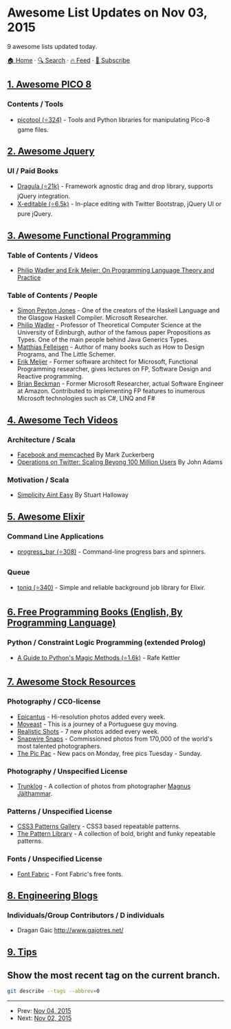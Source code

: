 # Awesome List Updates on Nov 03, 2015

9 awesome lists updated today.

[🏠 Home](/README.md) · [🔍 Search](https://www.trackawesomelist.com/search/) · [🔥 Feed](https://www.trackawesomelist.com/rss.xml) · [📮 Subscribe](https://trackawesomelist.us17.list-manage.com/subscribe?u=d2f0117aa829c83a63ec63c2f&id=36a103854c)



## [1. Awesome PICO 8](/content/pico-8/awesome-PICO-8/README.md)

### Contents / Tools

*   [picotool (⭐324)](https://github.com/dansanderson/picotool) -  Tools and Python libraries for manipulating Pico-8 game files.

## [2. Awesome Jquery](/content/petk/awesome-jquery/README.md)

### UI / Paid Books

*   [Dragula (⭐21k)](https://github.com/bevacqua/dragula) - Framework agnostic drag and drop library, supports jQuery integration.
*   [X-editable (⭐6.5k)](https://github.com/vitalets/x-editable) - In-place editing with Twitter Bootstrap, jQuery UI or pure jQuery.

## [3. Awesome Functional Programming](/content/lucasviola/awesome-functional-programming/README.md)

### Table of Contents / Videos

*   [Philip Wadler and Erik Meijer: On Programming Language Theory and Practice](https://www.youtube.com/watch?v=9SBR_SnrEiI)

### Table of Contents / People

*   [Simon Peyton Jones](http://research.microsoft.com/en-us/people/simonpj/) - One of the creators of the Haskell Language and the Glasgow Haskell Compiler. Microsoft Researcher.
*   [Philip Wadler](http://homepages.inf.ed.ac.uk/wadler/) - Professor of Theoretical Computer Science at the University of Edinburgh, author of the famous paper Propositions as Types. One of the main people behind Java Generics Types.
*   [Matthias Felleisen](http://www.ccs.neu.edu/home/matthias/) - Author of many books such as How to Design Programs, and The Little Schemer.
*   [Erik Meijer](https://www.linkedin.com/pub/erik-meijer/0/5ba/924) - Former software architect for Microsoft, Functional Programming researcher, gives lectures on	FP, Software Design and Reactive programming.
*   [Brian Beckman](https://www.linkedin.com/in/brianbeckman) - Former Microsoft Researcher, actual Software Engineer at Amazon. Contributed to implementing FP features to inumerous Microsoft technologies such as C#, LINQ and F#

## [4. Awesome Tech Videos](/content/lucasviola/awesome-tech-videos/README.md)

### Architecture / Scala

*   [Facebook and memcached](https://www.youtube.com/watch?v=UH7wkvcf0ys) By Mark Zuckerberg
*   [Operations on Twitter: Scaling Beyong 100 Million Users](https://www.youtube.com/watch?v=z8LU0Cj6BOU) By John Adams

### Motivation / Scala

*   [Simplicity Aint Easy](https://www.youtube.com/watch?v=cidchWg74Y4) By Stuart Halloway

## [5. Awesome Elixir](/content/h4cc/awesome-elixir/README.md)

### Command Line Applications

*   [progress\_bar (⭐308)](https://github.com/henrik/progress_bar) - Command-line progress bars and spinners.

### Queue

*   [toniq (⭐340)](https://github.com/joakimk/toniq) - Simple and reliable background job library for Elixir.

## [6. Free Programming Books (English, By Programming Language)](/content/EbookFoundation/free-programming-books/README.md)

### Python / Constraint Logic Programming (extended Prolog)

*   [A Guide to Python's Magic Methods (⭐1.6k)](https://github.com/RafeKettler/magicmethods) - Rafe Kettler

## [7. Awesome Stock Resources](/content/neutraltone/awesome-stock-resources/README.md)

### Photography / CC0-license

*   [Epicantus](http://epicantus.tumblr.com/) - Hi-resolution photos added every week.
*   [Moveast](http://moveast.me/) - This is a journey of a Portuguese guy moving.
*   [Realistic Shots](http://realisticshots.com/) - 7 new photos added every week.
*   [Snapwire Snaps](http://snapwiresnaps.tumblr.com/) - Commissioned photos from 170,000 of the world's most talented photographers.
*   [The Pic Pac](https://thepicpac.com/) - New pacs on Monday, free pics Tuesday - Sunday.

### Photography / Unspecified License

*   [Trunklog](http://trunklog.com/) - A collection of photos from photographer [Magnus Jälthammar](https://twitter.com/jalthammar).

### Patterns / Unspecified License

*   [CSS3 Patterns Gallery](http://lea.verou.me/css3patterns/) - CSS3 based repeatable patterns.
*   [The Pattern Library](http://thepatternlibrary.com/) - A collection of bold, bright and funky repeatable patterns.

### Fonts / Unspecified License

*   [Font Fabric](http://www.fontfabric.com/category/free/) - Font Fabric's free fonts.

## [8. Engineering Blogs](/content/kilimchoi/engineering-blogs/README.md)

### Individuals/Group Contributors / D individuals

*   Dragan Gaic <http://www.gajotres.net/>

## [9. Tips](/content/git-tips/tips/README.md)

## Show the most recent tag on the current branch.

```sh
git describe --tags --abbrev=0
```

---

- Prev: [Nov 04, 2015](/content/2015/11/04/README.md)
- Next: [Nov 02, 2015](/content/2015/11/02/README.md)